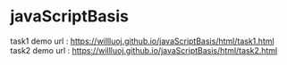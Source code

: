 # javaScriptBasis
task1 demo url : https://willluoj.github.io/javaScriptBasis/html/task1.html
task2 demo url : https://willluoj.github.io/javaScriptBasis/html/task2.html
